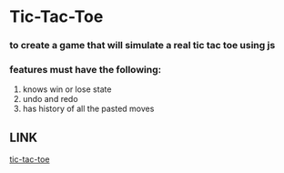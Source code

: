 # Tic-Tac-Toe

### to create a game that will simulate a real tic tac toe using js

### features must have the following:

1. knows win or lose state
2. undo and redo
3. has history of all the pasted moves

## LINK

[tic-tac-toe](https://vincent-larisma.github.io/tic-tac-toe/)
